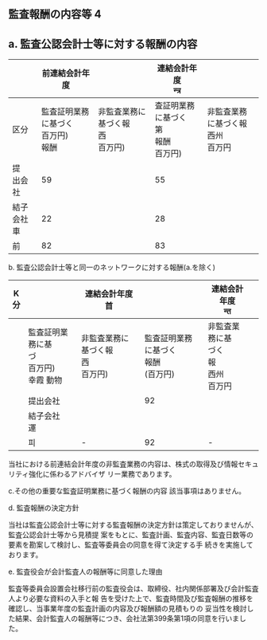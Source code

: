 ## 監査報酬の内容等 4

## a. 監査公認会計士等に対する報酬の内容

|           | 前連結会計年度                  |                         | 連結会計年度<br>न्त्र              |                         |
|-----------|--------------------------|-------------------------|------------------------------|-------------------------|
| 区分        | 監査証明業務に基づく<br>百万円)<br>報酬 | 非監査業務に基づく報<br>西<br>百万円) | 査証明業務に基づく<br>第<br>報酬<br>百万円) | 非監査業務に基づく報<br>西州<br>百万円 |
| 提<br>出会社  | 59                       |                         | 55                           |                         |
| 結子会社<br>車 | 22                       |                         | 28                           |                         |
| 前         | 82                       |                         | 83                           |                         |

b. 監査公認会計士等と同一のネットワークに対する報酬(a.を除く)

| K<br>分 |                                | 連結会計年度<br>首             |                           | 連結会計年度<br>न्त                   |  |
|--------|--------------------------------|-------------------------|---------------------------|---------------------------------|--|
|        | 監査証明業務に基<br>づ<br>百万円)<br>幸霞 動物 | 非監査業務に基づく報<br>西<br>百万円) | 監査証明業務に基づく<br>報酬<br>(百万円) | 非監査業務に基<br>づく<br>報<br>西州<br>百万円 |  |
|        | 提出会社                           |                         | 92                        |                                 |  |
|        | 結子会社<br>運                      |                         |                           |                                 |  |
|        | 피                              | -                       | 92                        | -                               |  |

当社における前連結会計年度の非監査業務の内容は、株式の取得及び情報セキュリティ強化に係わるアドバイザ リー業務であります。

c.その他の重要な監査証明業務に基づく報酬の内容 該当事項はありません。

d. 監査報酬の決定方針

当社は監査公認会計士等に対する監査報酬の決定方針は策定しておりませんが、監査公認会計士等から見積提 案をもとに、監査計画、監査内容、監査日数等の要素を勘案して検討し、監査等委員会の同意を得て決定する手 続きを実施しております。

e. 監査役会が会計監査人の報酬等に同意した理由

監査等委員会設置会社移行前の監査役会は、取締役、社内関係部署及び会計監査人より必要な資料の入手と報 告を受けた上で、監査時間及び監査報酬の推移を確認し、当事業年度の監査計画の内容及び報酬額の見積もりの 妥当性を検討した結果、会計監査人の報酬等につき、会社法第399条第1項の同意を行いました。